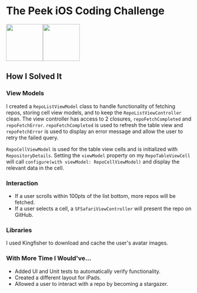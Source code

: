 # The Peek iOS Coding Challenge

<img src="https://cdn.worldvectorlogo.com/logos/graphql.svg" width="100" height="100" /><img src="https://d2z5w7rcu7bmie.cloudfront.net/assets/images/logo.png" width="100" height="100" />

## How I Solved It

### View Models
I created a `RepoListViewModel` class to handle functionality of fetching repos, storing cell view models, and to keep the `RepoListViewController` clean. The view controller has access to 2 closures, `repoFetchCompleted` and `repoFetchError`. `repoFetchCompleted` is used to refresh the table view and `repoFetchError` is used to display an error message and allow the user to retry the failed query. 

`RepoCellViewModel` is used for the table view cells and is initialized with `RepositoryDetails`. Setting the `viewModel` property on my `RepoTableViewCell` will call `configure(with viewModel: RepoCellViewModel)` and display the relevant data in the cell.

### Interaction
- If a user scrolls within 100pts of the list bottom, more repos will be fetched.
- If a user selects a cell, a `SFSafariViewController` will present the repo on GitHub.

### Libraries
I used Kingfisher to download and cache the user's avatar images. 

### With More Time I Would've...
- Added UI and Unit tests to automatically verify functionality.
- Created a different layout for iPads.
- Allowed a user to interact with a repo by becoming a stargazer.
